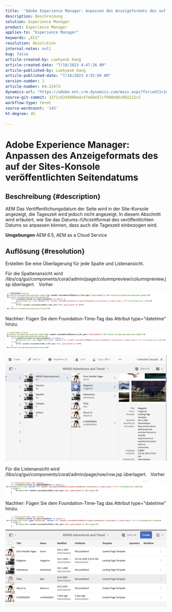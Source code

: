```yaml
---
title: '"Adobe Experience Manager: Anpassen des Anzeigeformats des auf der Konsole "Sites"veröffentlichten Seitendatums"'
description: Beschreibung
solution: Experience Manager
product: Experience Manager
applies-to: "Experience Manager"
keywords: „KCS“
resolution: Resolution
internal-notes: null
bug: false
article-created-by: Laehyeok Kang
article-created-date: "7/18/2023 4:47:26 AM"
article-published-by: Laehyeok Kang
article-published-date: "7/18/2023 4:55:04 AM"
version-number: 1
article-number: KA-22473
dynamics-url: "https://adobe-ent.crm.dynamics.com/main.aspx?forceUCI=1&pagetype=entityrecord&etn=knowledgearticle&id=35ae1630-2625-ee11-9cbe-6045bd006a22"
source-git-commit: 3271c634d998edc47e68e57cf980b08c082212c5
workflow-type: tm+mt
source-wordcount: '143'
ht-degree: 4%

---
```


# Adobe Experience Manager: Anpassen des Anzeigeformats des auf der Sites-Konsole veröffentlichten Seitendatums

## Beschreibung {#description}


AEM Das Veröffentlichungsdatum der Seite wird in der Site-Konsole angezeigt, die Tageszeit wird jedoch nicht angezeigt.
In diesem Abschnitt wird erläutert, wie Sie das Datums-/Uhrzeitformat des veröffentlichten Datums so anpassen können, dass auch die Tageszeit einbezogen wird.

<b>Umgebungen</b>
AEM 6.5, AEM as a Cloud Service


## Auflösung {#resolution}


Erstellen Sie eine Überlagerung für jede Spalte und Listenansicht.

Für die Spaltenansicht wird /libs/cq/gui/components/coral/admin/page/columnpreview/columnpreview.jsp überlagert.
  Vorher

![](assets/76d8eda9-2625-ee11-9cbe-6045bd006a22.png)

Nachher: Fügen Sie dem Foundation-Time-Tag das Attribut type=&quot;datetime&quot; hinzu.

![](assets/bc3fccb7-2625-ee11-9cbe-6045bd006a22.png)

![](assets/4b4c42f9-2625-ee11-9cbe-6045bd006a22.png)

Für die Listenansicht wird /libs/cq/gui/components/coral/admin/page/row/row.jsp überlagert.
  Vorher

![](assets/b4d354c8-2625-ee11-9cbe-6045bd006a22.png)

Nachher: Fügen Sie dem Foundation-Time-Tag das Attribut type=&quot;datetime&quot; hinzu.

![](assets/82f75cd6-2625-ee11-9cbe-6045bd006a22.png)
![](assets/807c0517-2725-ee11-9cbe-6045bd006a22.png)
